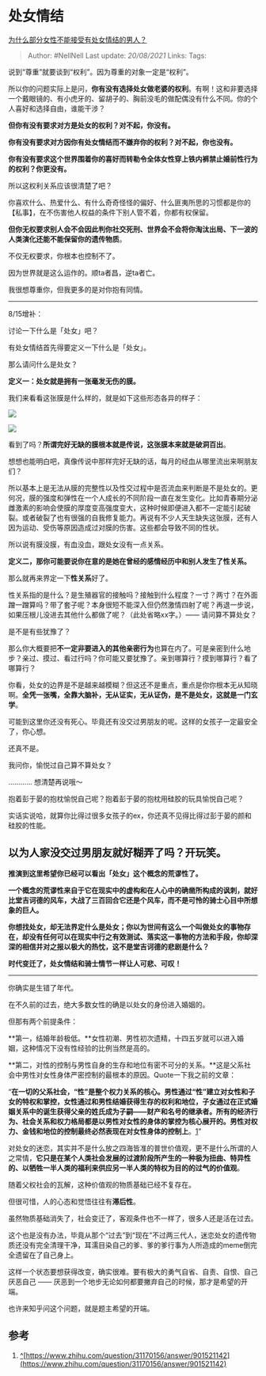 # 处女情结
[为什么部分女性不能接受有处女情结的男人？](https://www.zhihu.com/question/413996947/answer/1409452501)

> Author: #NellNell 
> Last update: *20/08/2021* 
> Links:
> Tags: 

说到“尊重”就要谈到“权利”。因为尊重的对象一定是“权利”。

所以你的问题实际上是问，**你有没有选择处女做老婆的权利**。有啊！这和非要选择一个戴眼镜的、有小虎牙的、留胡子的、胸前没毛的做配偶没有什么不同。你的个人喜好和选择自由，谁能干涉？

**但你有没有要求对方是处女的权利？对不起，你没有。**

**你有没有要求对方因你有处女情结而不嫌弃你的权利？对不起，你也没有。**

**你有没有要求这个世界围着你的喜好而转勒令全体女性穿上铁内裤禁止婚前性行为的权利？你更没有。**

所以这权利关系应该很清楚了吧？

你喜欢什么、热爱什么、有什么奇奇怪怪的偏好、什么匪夷所思的习惯都是你的【私事】，在不伤害他人权益的条件下别人管不着，你都有权保留。

**但你无权要求别人会不会因此判你社交死刑、世界会不会将你淘汰出局、下一波的人类演化还能不能保留你的遗传物质**。

不仅无权要求，你根本也控制不了。

因为世界就是这么运作的。顺ta者昌，逆ta者亡。

我很想尊重你，但我更多的是对你抱有同情。

---

8/15增补：

讨论一下什么是「处女」吧？

有处女情结首先得要定义一下什么是「处女」。

那么请问什么是处女？

**定义一：处女就是拥有一张毫发无伤的膜。**

我们来看看这张膜是什么样的，就是如下这些形态各异的样子：

![](https://pic1.zhimg.com/50/v2-ad1a3dd141fdaf3faa12dd0bb925398f_720w.jpg?source=c8b7c179)

![](https://pic1.zhimg.com/80/v2-ad1a3dd141fdaf3faa12dd0bb925398f_720w.jpg?source=c8b7c179)

看到了吗？**所谓完好无缺的膜根本就是传说，这张膜本来就是破洞百出**。

想想也能明白吧，真像传说中那样完好无缺的话，每月的经血从哪里流出来啊朋友们？

所以基本上是无法从膜的完整性以及性交过程中是否流血来判断是不是处女的。更何况，膜的强度和弹性在一个人成长的不同阶段一直在发生变化。比如青春期分泌雌激素的影响会使膜的厚度变高强度变大，这种时候即便进入都不一定能引起破裂。或者破裂了也有很强的自我修复能力。再说有不少人天生缺失这张膜，还有人因为运动、受伤等原因造成过对膜的伤害。这些都会导致不同的性状。

所以说有膜没膜，有血没血，跟处女没有一点关系。

**定义二，那你可能要说你在意的是她在曾经的感情经历中和别人发生了性关系。**

那么就再来界定一下**性关系**好了。

性关系指的是什么？是生殖器官的接触吗？接触到什么程度？一寸？两寸？在外面蹭一蹭算吗？带了套子呢？本身很短不能深入但仍然激情四射了呢？再退一步说，如果压根儿没进去其他什么都做了呢？（此处省略xx字。）—— 请问算不算处女？

是不是有些犹豫了？

那么你大概要把**不一定非要进入的其他亲密行为**也算在内了。可是亲密到什么地步？亲过、摸过、看过行吗？你可能又要犹豫了。亲到哪算行？摸到哪算行？看了哪算行？

你看，处女的边界是不是越来越模糊？但这还不是重点，重点是你你根本无从知晓啊。**全凭一张嘴，全靠大脑补，无从证实，无从证伪，是不是处女，这就是一门玄学**。

可能到这里你还没有死心。毕竟还有没交过男朋友的呢。这样的女孩子一定最安全了，你心想。

还真不是。

我问你，愉悦过自己算不算处女？

………… 想清楚再说哦～

  

  

抱着彭于晏的抱枕愉悦自己呢？抱着彭于晏的抱枕用硅胶的玩具愉悦自己呢？

实话实说哈，就算你比得过很多女孩子的ex，你还真不见得比得过彭于晏的颜和硅胶的性能。

## 以为人家没交过男朋友就好糊弄了吗？开玩笑。

  

  

**推演到这里希望你已经可以看出「处女」这个概念的荒谬性了。**

**一个概念的荒谬性来自于它在现实中的虚构和在人心中的确凿所构成的讽刺，就好比堂吉诃德的风车，大战了三百回合它还是个风车，而不是可怜的骑士心目中所想象的巨人。**

**你想找处女，却无法界定什么是处女；你以为世间有这么一个叫做处女的事物存在，却没有任何可以在现实中行之有效测试、落实这一事物的方法和手段，你却深深的相信并对之报以极大的热忱，这不是堂吉诃德的悲剧是什么？**

**时代变迁了，处女情结和骑士情节一样让人可悲、可叹！**

---

你确实是生错了年代。

在不久前的过去，绝大多数女性的确是以处女的身份进入婚姻的。

但那有两个前提条件：

**第一，结婚年龄极低。**女性初潮、男性初次遗精，十四五岁就可以进入婚姻，这种情况下没有性经验的比例当然是高的。

**第二，对性的控制与男性自身的生存和地位有密不可分的关系。**这是父系社会中男性对女性身体严密控制的最根本的原因。Quote一下我之前的文章：

“**在一切的父系社会，“性”是整个权力关系的核心。男性通过“性”建立对女性和子女的特权和掌控，女性通过和男性结婚获得生存的权利和地位，子女通过在正式婚姻关系中的诞生获得父亲的姓氏成为子嗣——财产和名号的继承者。所有的经济行为、社会关系和权力格局都是以男性对女性的身体的掌控为核心展开的。男性对权力、金钱和地位的控制最终必然表现在对女性身体的控制上**。[1](#ref_1)”

对处女的迷恋，其实并不是什么放之四海皆准的普世价值观，更不是什么所谓的人之常情，**它只是在某个人类社会发展的过渡阶段所产生的一种极为扭曲、特异性的、以牺牲一半人类的福利来供应另一半人类的特权为目的的过气的价值观**。

随着父权社会的瓦解，这种价值观的物质基础已经不复存在。

但很可惜，人的心态和觉悟往往有**滞后性**。

虽然物质基础消失了，社会变迁了，客观条件也不一样了，很多人还是活在过去。

这个也是没有办法，毕竟从那个“过去”到“现在”不过两三代人，迷恋处女的遗传物质还没有完全清理干净，耳濡目染自己的爹、爹的爹行事为人所造成的meme倒完全遗留在了自己身上。

这样一个状态要想获得改变，确实很难。要有极大的勇气自省、自责、自恨、自己厌恶自己 —— 厌恶到一个地步无论如何都要撇弃自己的时候，那才是希望的开端。

也许来知乎问这个问题，就是题主希望的开端。

## 参考

1.  [^](#ref_1_0)[https://www.zhihu.com/question/31170156/answer/901521142](https://www.zhihu.com/question/31170156/answer/901521142)